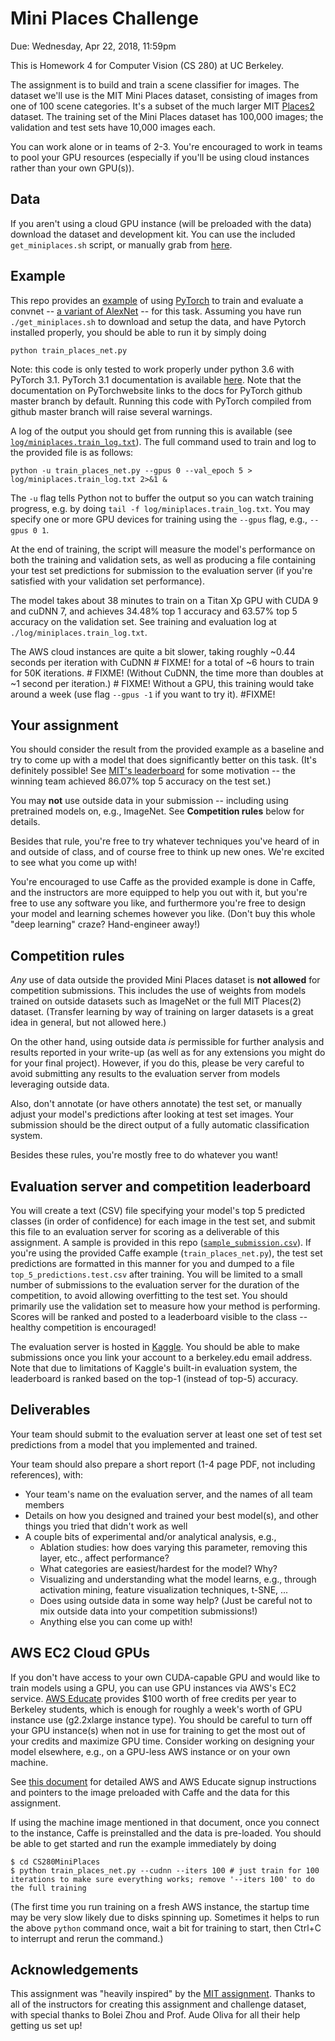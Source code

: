 # Mini Places Challenge

Due: Wednesday, Apr 22, 2018, 11:59pm

This is Homework 4 for Computer Vision (CS 280) at UC Berkeley.

The assignment is to build and train a scene classifier for images.
The dataset we'll use is the MIT Mini Places dataset,
consisting of images from one of 100 scene categories.
It's a subset of the much larger MIT [Places2](http://places2.csail.mit.edu/) dataset.
The training set of the Mini Places dataset has 100,000 images;
the validation and test sets have 10,000 images each.

You can work alone or in teams of 2-3.
You're encouraged to work in teams to pool your GPU resources
(especially if you'll be using cloud instances rather than your own GPU(s)).

## Data

If you aren't using a cloud GPU instance (will be preloaded with the data)
download the dataset and development kit.
You can use the included `get_miniplaces.sh` script, or manually grab from
[here](http://dl.caffe.berkeleyvision.org/mit_mini_places/).

## Example

This repo provides an [example](https://github.com/jxwuyi/CS280_SP18_HW4/blob/master/train_places_net.py)
of using [PyTorch](http://pytorch.org/) to train and evaluate a convnet --
[a variant of AlexNet](https://github.com/jxwuyi/CS280_SP18_HW4/blob/master/models.py) -- for this task.
Assuming you have run `./get_miniplaces.sh` to download and setup the data, and have
Pytorch installed properly, you should be able to run it by simply doing

```
python train_places_net.py
```

Note: this code is only tested to work properly under python 3.6 with PyTorch 3.1. PyTorch 3.1 documentation is available [here](http://pytorch.org/docs/0.3.1/). Note that the documentation on PyTorchwebsite links to the docs for PyTorch github master branch by default. Running this code with PyTorch compiled from github master branch will raise several warnings.

A log of the output you should get from running this is available
(see [`log/miniplaces.train_log.txt`](https://github.com/jxwuyi/CS280_SP18_HW4/blob/master/log/miniplaces.train_log.txt)).
The full command used to train and log to the provided file is as follows:

```
python -u train_places_net.py --gpus 0 --val_epoch 5 > log/miniplaces.train_log.txt 2>&1 &
```

The `-u` flag tells Python not to buffer the output so you can watch training progress,
e.g. by doing `tail -f log/miniplaces.train_log.txt`.
You may specify one or more GPU devices for training using the `--gpus` flag, e.g., `--gpus 0 1`.

At the end of training, the script will measure the model's performance on both the training and validation sets,
as well as producing a file containing your test set predictions for submission to the evaluation server
(if you're satisfied with your validation set performance).

The model takes about 38 minutes to train on a Titan Xp GPU with CUDA 9 and cuDNN 7,
and achieves 34.48% top 1 accuracy and 63.57% top 5 accuracy on the validation set.
See training and evaluation log at `./log/miniplaces.train_log.txt`.

The AWS cloud instances are quite a bit slower, taking roughly ~0.44 seconds per iteration with CuDNN # FIXME!
for a total of ~6 hours to train for 50K iterations. # FIXME!
(Without CuDNN, the time more than doubles at ~1 second per iteration.) # FIXME!
Without a GPU, this training would take around a week (use flag `--gpus -1` if you want to try it). #FIXME!

## Your assignment

You should consider the result from the provided example as a baseline
and try to come up with a model that does significantly better on this task.
(It's definitely possible! See
[MIT's leaderboard](http://miniplaces.csail.mit.edu/leaderboard-team.php)
for some motivation -- the winning team achieved 86.07% top 5 accuracy on the test set.)

You may **not** use outside data in your submission -- including using pretrained models on, e.g., ImageNet.
See **Competition rules** below for details.

Besides that rule, you're free to try whatever techniques you've heard of in and outside of class,
and of course free to think up new ones.
We're excited to see what you come up with!

You're encouraged to use Caffe as the provided example is done in Caffe,
and the instructors are more equipped to help you out with it,
but you're free to use any software you like, and furthermore you're
free to design your model and learning schemes however you like.
(Don't buy this whole "deep learning" craze? Hand-engineer away!)

## Competition rules

*Any* use of data outside the provided Mini Places dataset is **not allowed** for competition submissions.
This includes the use of weights from models trained on outside datasets such as ImageNet or the full MIT Places(2) dataset.
(Transfer learning by way of training on larger datasets is a great idea in general, but not allowed here.)

On the other hand, using outside data *is* permissible for further analysis and results reported in your write-up
(as well as for any extensions you might do for your final project).
However, if you do this, please be very careful to avoid submitting any results to the evaluation server
from models leveraging outside data.

Also, don't annotate (or have others annotate) the test set, or manually adjust your model's predictions after looking at test set images.
Your submission should be the direct output of a fully automatic classification system.

Besides these rules, you're mostly free to do whatever you want!

## Evaluation server and competition leaderboard

You will create a text (CSV) file specifying your model's
top 5 predicted classes (in order of confidence) for each image in the test set,
and submit this file to an evaluation server for scoring as a deliverable of this assignment.
A sample is provided in this repo ([`sample_submission.csv`](https://github.com/jxwuyi/CS280_SP18_HW4/blob/master/sample_submission.csv)).
If you're using the provided Caffe example (`train_places_net.py`),
the test set predictions are formatted in this manner for you
and dumped to a file `top_5_predictions.test.csv` after training.
You will be limited to a small number of submissions to the evaluation server
for the duration of the competition, to avoid allowing overfitting to the test set.
You should primarily use the validation set to measure how your method is performing.
Scores will be ranked and posted to a leaderboard visible to the class -- healthy competition is encouraged!

The evaluation server is hosted in [Kaggle](https://www.kaggle.com/c/berkeley-cs280-backup-project). You should be able to make submissions once you link your account to a berkeley.edu email address. Note that due to limitations of Kaggle's built-in evaluation system, the leaderboard is ranked based on the top-1 (instead of top-5) accuracy.

## Deliverables

Your team should submit to the evaluation server at least one set of test set predictions
from a model that you implemented and trained.

Your team should also prepare a short report (1-4 page PDF, not including references), with:

  - Your team's name on the evaluation server, and the names of all team members
  - Details on how you designed and trained your best model(s),
    and other things you tried that didn't work as well
  - A couple bits of experimental and/or analytical analysis, e.g.,
      - Ablation studies: how does varying this parameter,
        removing this layer, etc., affect performance?
      - What categories are easiest/hardest for the model? Why?
      - Visualizing and understanding what the model learns,
        e.g., through activation mining, feature visualization techniques,
        t-SNE, ...
      - Does using outside data in some way help?
        (Just be careful not to mix outside data into your competition submissions!)
      - Anything else you can come up with!

## AWS EC2 Cloud GPUs

If you don't have access to your own CUDA-capable GPU and would like to train models using a GPU,
you can use GPU instances via AWS's EC2 service.
[AWS Educate](https://aws.amazon.com/education/awseducate/)
provides $100 worth of free credits per year to Berkeley students,
which is enough for roughly a week's worth of GPU instance use (g2.2xlarge instance type).
You should be careful to turn off your GPU instance(s)
when not in use for training to get the most out of your credits and maximize GPU time.
Consider working on designing your model elsewhere,
e.g., on a GPU-less AWS instance or on your own machine.

See [this document](https://docs.google.com/document/d/1pftupvlGWsJYqfm1wOShj95Ye_sqEm0yP_JVsc4mYJk/edit)
for detailed AWS and AWS Educate signup instructions and
pointers to the image preloaded with Caffe and the data for this assignment.

If using the machine image mentioned in that document, once you connect to the instance,
Caffe is preinstalled and the data is pre-loaded.
You should be able to get started and run the example immediately by doing
```
$ cd CS280MiniPlaces
$ python train_places_net.py --cudnn --iters 100 # just train for 100 iterations to make sure everything works; remove '--iters 100' to do the full training
```

(The first time you run training on a fresh AWS instance, the startup time may be very slow likely due to disks spinning up.
Sometimes it helps to run the above `python` command once, wait a bit for training to start, then Ctrl+C to interrupt and rerun the command.)

## Acknowledgements

This assignment was "heavily inspired" by the [MIT assignment](http://6.869.csail.mit.edu/fa15/project.html).
Thanks to all of the instructors for creating this assignment and challenge dataset,
with special thanks to Bolei Zhou and Prof. Aude Oliva for all their help getting us set up!
